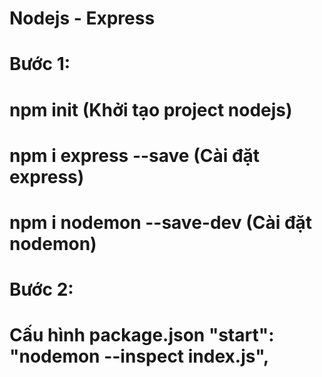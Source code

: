 # Nodejs - Express

# Bước 1:
# npm init (Khởi tạo project nodejs)
# npm i express --save (Cài đặt express)
# npm i nodemon --save-dev (Cài đặt nodemon)

# Bước 2:
# Cấu hình package.json "start": "nodemon --inspect index.js",